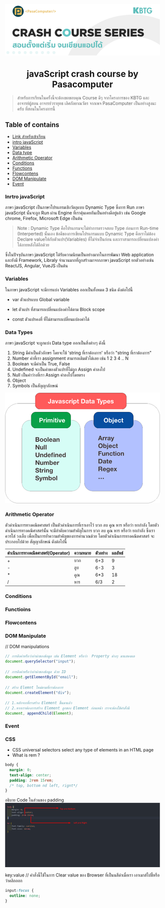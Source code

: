 <div align="center">
  <img src="Asset/javaScript crash course by pasacomputer Banner.jpg">
  <h1> javaScript crash course by Pasacomputer </h1>
</div>

> สำหรับการเรียนในครั้งนี้จะต้องขอขอบคุณ Course ดีๆ จากโครงการของ KBTG และอาจารย์ผู้สอน อาจารย์วรายุทธ เลิศกัลยาณวัตร จากเพจ PasaComputer เป็นอย่างสูงนะครับ ที่สอนในโครงการนี้

## Table of contains

- [Link สำหรับเข้าเรียน](https://www.youtube.com/watch?v=Tz5Wk1yPlBE&feature=youtu.be)
- [intro javaScript](#intro-javaScript)
- [Variables](#variables)
- [Data type](#data-types)
- [Arithmetic Operator](#Arithmetic-Operator)
- [Conditions](#conditions)
- [Functions](#functions)
- [Flowcontens](#Flowcontens)
- [DOM Manipulate](#DOM-Manipulate)
- [Event](#event)

### Inrtro javaScript

ภาษา javaScript เป็นภาษาโปรแกรมเชิงวัตถุแบบ Dynamic Type ซึ่งการ Run ภาษา javaScript นั้นจะถูก Run ผ่าน Engine ที่เราคุ้นเคยกันเป็นอย่างดีอยู่แล้ว เช่น Google chrome, Firefox, Microsoft Edge เป็นต้น

> Note : Dynamic Type คือโปรแกรมจะไม่ทำการตรวจสอบ Type ก่อนการ Run-time (Interperted) นั้นเอง ข้อดีของการเขียนโปรแกรมแบบ Dynamic Type คือเราไม่ต้อง Declare valueให้กับตัวแปร(Variables) ที่ไม่จำเป็นก่อน และเราสามารถเปลี่ยนแปลงค่าได้ภายหลังได้อีกด้วย

ซึ่งในปัจจุบันภาษา javaScript ได้รับความนิยมเป็นอย่างมากในการพัฒนา Web application และยังมี Framework, Libraly จำนวนมากที่ถูกสร้างมาจากภาษา javaScript ยกตัวอย่างเช่น ReactJS, Angular, VueJS เป็นต้น

### Variables

ในภาษา javaScript จะมีการแบ่ง Variables ออกเป็นทั้งหมด 3 ชนิด ดังต่อไปนี้

- var ตัวแปรแบบ Global variable

- let ตัวแปร ที่สามารถเปลี่ยนแปลงค่าได้ตาม Block scope

- const ตัวแปรคงที่ ที่ไม่สามารถเปลี่ยนแปลงค่าได้

### Data Types

ภาษา javaScript จะถูกแบ่ง Data type ออกเป็นสิ่งต่างๆ ดังนี้

1. String มีค่าเป็นตัวอักษร โดยจะใช้ 'string ที่เราต้องการ' หรือว่า "string ที่เราต้องการ"
2. Number ค่าที่เรา assignment สามารถเติมตัวได้เลย เช่น 1 2 3 4 .. N
3. Boolean จะมีค่าเป็น True, False
4. Undefined จะเป็นค่าของตัวแปรที่ไม่ถูก Assign ค่าลงไป
5. Null เป็นค่าว่างที่เรา Assign ค่าลงไปโดยตรง
6. Object
7. Symbols เป็นสัญญาลักษณ์

![datatype](Asset/Javascript-DataType.png)

### Arithmetic Operator

ตัวดำเนินการทางคณิตศาสตร์ เป็นตัวดำเนินการที่เราเอาไว้ บวก ลบ คูณ หาร หรือว่า ยกกำลัง โดยตัวดำเนินการทางคณิศาสตร์นั้น จะมีลำดับความสำคัญในการ บวก ลบ คูณ หาร หรือว่า ยกกำลัง ซึ่งเราควรใส่ วงเล็บ เพื่อเป็นการย้ำความสำคัญของการคำนวณด้วย โดยตัวดำเนินการทางคณิตศาสตร์ จะประกอบไปด้วย สัญญาลักษณ์ ดังต่อไปนี้

|ตำเนินการทางคณิตศาสตร์(Operator)|ความหมาย|ตัวอย่าง|ผลลัพธ์|
|---|---|---|---|
|+|บวก| 6+3 | 9 |
|-|ลูบ| 6-3 | 3 |
|*|คูณ| 6*3 | 18 |
|/|หาร| 6/3 | 2 |

### Conditions

### Functioins

### Flowcontens

### DOM Manipulate

// DOM manipulations

```js
// การดึงค่าหรือว่าอ่าน่าของข้อมูล เช่น Element หรือว่า  Property ต่างๆ มาแสดงผล
document.querySelector("input");

// การดึงค่าหรือว่าอ่าน่าของข้อมูล ด้วย ID
document.getElementById("email");

// สร้าง Elemnt ใหม่ตามที่เราต้องการ
document.createElement("div");

// 1.หลังจากที่เราสร้าง Element ขึ้นมาแล้ว
// 2.หากเราต้องการสร้าง Element ลูกของ Element ก่อนหน้า เราจะต้องใช้คำสั่งนี
document, appendChild(Element);
```

### Event

### CSS

- CSS universal selectors select any type of elements in an HTML page
- What is rem ?

```css
body {
  margin: 0;
  text-align: center;
  padding: 2rem 15rem;
  /* top, bottom nd left, rignt*/
}
```

อธิบาย Code ในส่วนของ padding
![padding](Asset/padding.png)

key:value // คำสั่งนี้ใช้ในการ Clear value ของ Browser ที่เป็นนสีดำเมื่อเรา เอาเมาส์ไปชี้หรือว่าคลิกออก

```css
input:focus {
  outline: none;
}
```

